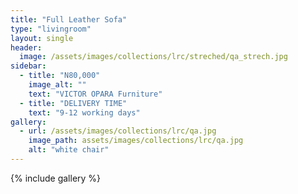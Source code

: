 ```yaml
---
title: "Full Leather Sofa"
type: "livingroom"
layout: single
header:
  image: /assets/images/collections/lrc/streched/qa_strech.jpg
sidebar:
  - title: "N80,000"
    image_alt: ""
    text: "VICTOR OPARA Furniture"
  - title: "DELIVERY TIME"
    text: "9-12 working days"
gallery:
  - url: /assets/images/collections/lrc/qa.jpg
    image_path: assets/images/collections/lrc/qa.jpg
    alt: "white chair"
---
```


{% include gallery %}


